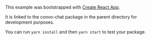 This example was bootstrapped with [Create React App](https://github.com/facebook/create-react-app).

It is linked to the convo-chat package in the parent directory for development purposes.

You can run `yarn install` and then `yarn start` to test your package.
